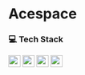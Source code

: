 # Acespace

### 💻 Tech Stack
<p align="left">
<a href="#"><img src="https://img.shields.io/badge/TypeScript-3178C6?style=for-the-badge&logo=typescript&logoColor=white" height="24"/></a>
<a href="#"><img src="https://img.shields.io/badge/Next.js-000000?style=for-the-badge&logo=nextdotjs&logoColor=white"height="24"/></a>
<a href="#"><img src="https://img.shields.io/badge/Tailwind_CSS-38B2AC?style=for-the-badge&logo=tailwindcss&logoColor=white" height="24"/></a>
<a href="#"><img src="https://img.shields.io/badge/MongoDB-47A248?style=for-the-badge&logo=mongodb&logoColor=white" height="24"/></a>
</p>
